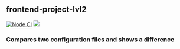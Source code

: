 ## frontend-project-lvl2

[![Node CI](https://github.com/EvaOrdo/frontend-project-lvl2/workflows/Node.js%20CI/badge.svg?branch=master)](https://github.com/EvaOrdo/frontend-project-lvl2/actions)
<a href="https://codeclimate.com/github/EvaOrdo/frontend-project-lvl2/maintainability"><img src="https://api.codeclimate.com/v1/badges/f1bc45239bf93e3e5c15/maintainability" /></a>

### Compares two configuration files and shows a difference
